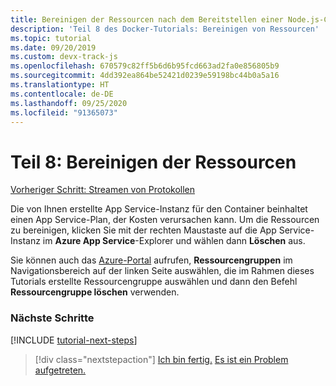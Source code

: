 ```yaml
---
title: Bereinigen der Ressourcen nach dem Bereitstellen einer Node.js-Container-App in Visual Studio Code
description: 'Teil 8 des Docker-Tutorials: Bereinigen von Ressourcen'
ms.topic: tutorial
ms.date: 09/20/2019
ms.custom: devx-track-js
ms.openlocfilehash: 670579c82ff5b6d6b95fcd663ad2fa0e856805b9
ms.sourcegitcommit: 4dd392ea864be52421d0239e59198bc44b0a5a16
ms.translationtype: HT
ms.contentlocale: de-DE
ms.lasthandoff: 09/25/2020
ms.locfileid: "91365073"
---
```

# <a name="part-8-clean-up-resources"></a>Teil 8: Bereinigen der Ressourcen

[Vorheriger Schritt: Streamen von Protokollen](tutorial-vscode-docker-node-07.md)

Die von Ihnen erstellte App Service-Instanz für den Container beinhaltet einen App Service-Plan, der Kosten verursachen kann. Um die Ressourcen zu bereinigen, klicken Sie mit der rechten Maustaste auf die App Service-Instanz im **Azure App Service**-Explorer und wählen dann **Löschen** aus.

Sie können auch das [Azure-Portal](https://portal.azure.com) aufrufen, **Ressourcengruppen** im Navigationsbereich auf der linken Seite auswählen, die im Rahmen dieses Tutorials erstellte Ressourcengruppe auswählen und dann den Befehl **Ressourcengruppe löschen** verwenden.

### <a name="next-steps"></a>Nächste Schritte

[!INCLUDE [tutorial-next-steps](includes/tutorial-next-steps.md)]

> [!div class="nextstepaction"]
> [Ich bin fertig.](node-howto-deploy-containers.md) [Es ist ein Problem aufgetreten.](https://www.research.net/r/PWZWZ52?tutorial=node-deployment-docker-extension&step=clean-up-resources)
